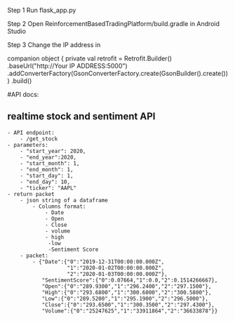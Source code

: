 Step 1
Run flask_app.py

Step 2
Open ReinforcementBasedTradingPlatform/build.gradle in Android Studio

Step 3
Change the IP address in 

companion object {
        private val retrofit = Retrofit.Builder()
                .baseUrl("http://Your IP ADDRESS:5000")
                .addConverterFactory(GsonConverterFactory.create(GsonBuilder().create()))
                .build()
                
#API docs: 
 ## realtime stock and sentiment API
    - API endpoint:
        - /get_stock
    - parameters:
        - "start_year": 2020,
	    - "end_year":2020,
	    - "start_month": 1,
	    - "end_month": 1,
	    - "start_day": 1,
	    - "end_day": 10,
	    - "ticker": "AAPL"
    - return packet
        - json string of a dataframe
            - Columns format:
                - Date
                - Open
                - Close
                - volume
                - high
                 -low
                 -Sentiment Score
        - packet:
            - {"Date":{"0":"2019-12-31T00:00:00.000Z",
                       "1":"2020-01-02T00:00:00.000Z",
                       "2":"2020-01-03T00:00:00.000Z"},
               "SentimentScore":{"0":0.07664,"1":0.0,"2":0.1514266667},
               "Open":{"0":"289.9300","1":"296.2400","2":"297.1500"},
               "High":{"0":"293.6800","1":"300.6000","2":"300.5800"},
               "Low":{"0":"289.5200","1":"295.1900","2":"296.5000"},
               "Close":{"0":"293.6500","1":"300.3500","2":"297.4300"},
               "Volume":{"0":"25247625","1":"33911864","2":"36633878"}}
     
